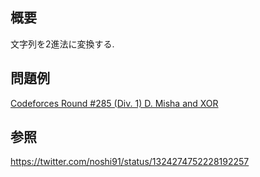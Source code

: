 ## 概要
文字列を2進法に変換する.

## 問題例
[Codeforces Round #285 (Div. 1) D. Misha and XOR](https://codeforces.com/contest/504/problem/D)

## 参照
https://twitter.com/noshi91/status/1324274752228192257